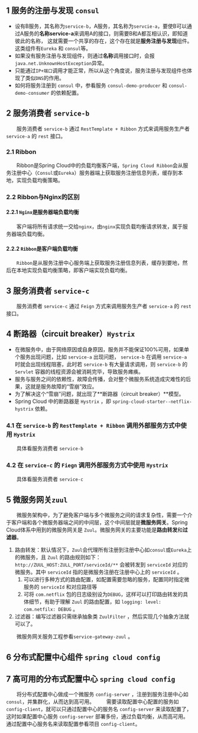 ## 1 服务的注册与发现 `consul`
- 设有B服务，其名称为`service-b`，A服务，其名称为`servcie-a`，要使B可以通过A服务的**名称service-a**来调用A的接口，则需要B和A都互相认识，即知道彼此的名称，
这就需要一个共享的存在，这个存在就是**服务注册与发现**组件。这类组件有`Eureka` 和 `consul`等。
- 如果没有服务注册与发现组件，则通过**名称**调用接口时，会报`java.net.UnknownHostException`异常。
- 只能通过`IP+端口`调用才能正常，所以从这个角度说，服务注册与发现组件也体现了类似`DNS`的作用。
- 如何将服务注册到 `consul` 中，参看服务 `consul-demo-producer` 和 `consul-demo-consumer` 的依赖配置。

## 2 服务消费者 `service-b`
&emsp;&emsp;服务消费者 `service-b` 通过 `RestTemplate + Ribbon` 方式来调用服务生产者 `service-a` 的 `rest` 接口。

### 2.1 Ribbon

&emsp;&emsp;Ribbon是Spring Cloud中的负载均衡客户端，`Spring Cloud Ribbon`会从服务注册中心（`Consul`或`Eureka`）服务器端上获取服务注册信息列表，缓存到本地，实现负载均衡策略。

### 2.2 Ribbon与Nginx的区别

#### 2.2.1 `Nginx`是服务器端负载均衡

&emsp;&emsp;客户端将所有请求统一交给`nginx`，由`nginx`实现负载均衡请求转发，属于服务器端负载均衡。

#### 2.2.2 `Ribbon`是客户端负载均衡

&emsp;&emsp;`Ribbon`是从服务注册中心服务端上获取服务注册信息列表，缓存到要地，然后在本地实现负载均衡策略，即客户端实现负载均衡。

## 3 服务消费者 `service-c`
&emsp;&emsp;服务消费者 `service-c` 通过 `Feign` 方式来调用服务生产者 `service-a` 的 `rest` 接口。

## 4 断路器（circuit breaker）`Hystrix`
- 在微服务中，由于网络原因或自身原因，服务并不能保证100%可用，如果单个服务出现问题，比如 `service-a` 出现问题， `service-b` 在调用 `service-a` 时就会出现线程阻塞，此时若 `service-b` 有大量请求调用，则 `service-b` 的 `Servlet` 容器的线程资源会被消耗完毕，导致服务瘫痪。
- 服务与服务之间的依赖性，故障会传播，会对整个微服务系统造成灾难性的后果，这就是服务故障的“雪崩”效应。
- 为了解决这个“雪崩”问题，就出现了**断路器（circuit breaker）**模型。
- Spring Cloud 中的断路器是 `Hystrix` ，即 `spring-cloud-starter--netflix-hystrix` 依赖。

### 4.1 在 `service-b` 的 `RestTemplate + Ribbon` 调用外部服务方式中使用 `Hystrix`
&emsp;&emsp;具体看服务消费者 `service-b`
### 4.2 在 `service-c` 的 `Fiegn` 调用外部服务方式中使用 `Hystrix`
&emsp;&emsp;具体看服务消费者 `service-c`

## 5 微服务网关`zuul`
&emsp;&emsp;微服务架构中，为了避免客户端与多个微服务之间的请求复杂性，需要一个介于客户端和各个微服务器端之间的中间层，这个中间层就是**微服务网关**。Spring Cloud体系中用到的微服务网关是 `Zuul`。微服务网关的主要功能是**路由转发**和**过滤器**。  

1. 路由转发：默认情况下，`Zuul`会代理所有注册到注册中心如`consul`或`Eureka`上的微服务，且 `Zuul` 的路由规则如下：`http://ZUUL_HOST:ZULL_PORT/serviceId/**` 会被转发到 `serviceId` 对应的微服务。其中 `serviceId` 指的是微服务注册在注册中心上的 `serviceId` 。
    1. 可以进行多种方式的路由配置，如配置需要忽略的服务，配置同时指定微服务的 `serviceId` 和对应路径等
    2. 可将 `com.netflix` 包的日志级别设为`DEBUG`，这样可以打印路由转发的具体细节，有助于理解 `Zuul` 的路由配置，如 `logging: level: com.netfilx: DEBUG` 。
2. 过滤器：编写过滤器只需继承抽象类 `ZuulFilter` ，然后实现几个抽象方法就可以了。  

&emsp;&emsp;微服务网关服务工程参看`service-gateway-zuul` 。


## 6 分布式配置中心组件 `spring cloud config`

## 7 高可用的分布式配置中心 `spring cloud config`
&emsp;&emsp;将分布式配置中心做成一个微服务 `config-server` ，注册到服务注册中心如 `consul`，并集群化，从而达到高可用。
&emsp;&emsp;需要读取配置中心配置的服务如 `config-client`，就可以只通过配置中心的服务名 `config-server` 来读取配置了，这时如果配置中心服务 `config-server` 部署多份，通过负载均衡，从而高可用。通过配置中心服务名来读取配置参看项目 `config-client`。
